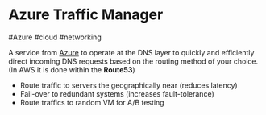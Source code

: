 # Azure Traffic Manager
#Azure #cloud #networking 

A service from [Azure](Cloud%20Computing/Azure/Azure.md) to operate at the DNS layer to quickly and efficiently direct incoming DNS requests based on the routing method of your choice. (In AWS it is done within the **Route53**)
- Route traffic to servers the geographically near (reduces latency)
- Fail-over to redundant systems (increases fault-tolerance)
- Route traffics to random VM for A/B testing
